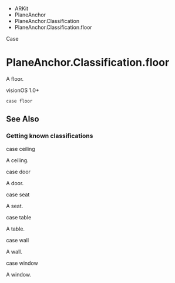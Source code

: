 

- ARKit
- PlaneAnchor
- PlaneAnchor.Classification
-  PlaneAnchor.Classification.floor 

Case

# PlaneAnchor.Classification.floor

A floor.

visionOS 1.0+

``` source
case floor
```

## See Also

### Getting known classifications

case ceiling

A ceiling.

case door

A door.

case seat

A seat.

case table

A table.

case wall

A wall.

case window

A window.

